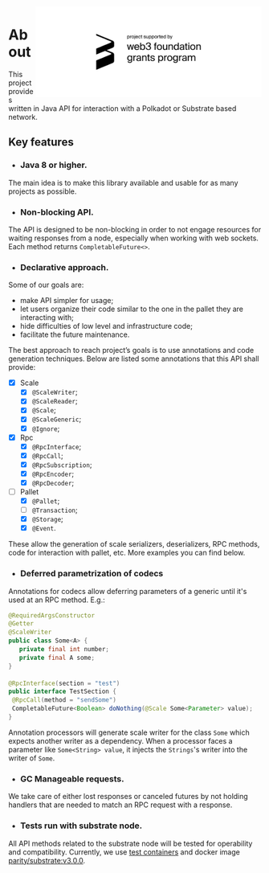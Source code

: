 <a href="https://github.com/w3f/Grants-Program/blob/master/applications/substrate_client_java.md">
  <img align="right" width="450" src="./docs/web3 foundation_grants_badge_black.svg">
</a>

# About
This project provides written in Java API for interaction with a Polkadot or Substrate based network.

## Key features
- ### Java 8 or higher.
The main idea is to make this library available and usable for as many projects as possible.

- ### Non-blocking API.

The API is designed to be non-blocking in order to not engage resources for waiting responses from a node, especially when working with web sockets.
Each method returns `CompletableFuture<>`.

- ### Declarative approach.
Some of our goals are:
- make API simpler for usage;
- let users organize their code similar to the one in the pallet they are interacting with;
- hide difficulties of low level and infrastructure code;
- facilitate the future maintenance.

The best approach to reach project’s goals is to use annotations and code generation techniques. Below are listed some annotations that this API shall provide:
- [x] Scale
    - [x] `@ScaleWriter`;
    - [x] `@ScaleReader`;
    - [x] `@Scale`;
    - [x] `@ScaleGeneric`;
    - [x] `@Ignore`;

- [x] Rpc
    - [x] `@RpcInterface`;
    - [x] `@RpcCall`;
    - [x] `@RpcSubscription`;
    - [x] `@RpcEncoder`;
    - [x] `@RpcDecoder`;

- [ ] Pallet
    - [x] `@Pallet`;
    - [ ] `@Transaction`;
    - [x] `@Storage`;
    - [x] `@Event`.

These allow the generation of scale serializers, deserializers, RPC methods, code for interaction with pallet, etc.
More examples you can find below.

- ### Deferred parametrization of codecs
Annotations for codecs allow deferring parameters of a generic until it's used at an RPC method. E.g.:
 ```java
@RequiredArgsConstructor
@Getter
@ScaleWriter
public class Some<A> {
    private final int number;
    private final A some;
}

@RpcInterface(section = "test")
public interface TestSection {
  @RpcCall(method = "sendSome")
  CompletableFuture<Boolean> doNothing(@Scale Some<Parameter> value);
}
```
Annotation processors will generate scale writer for the class `Some` which expects another writer as a dependency.
When a processor faces a parameter like `Some<String> value`, it injects the `Strings`'s writer into the writer of `Some`.

- ### GC Manageable requests.
We take care of either lost responses or canceled futures by not holding handlers that are needed to match an RPC request with a response.

- ### Tests run with substrate node.
All API methods related to the substrate node will be tested for operability and compatibility.
Currently, we use [test containers](https://www.testcontainers.org/) and docker image [parity/substrate:v3.0.0](https://hub.docker.com/layers/parity/substrate/v3.0.0/images/sha256-1aef07509d757c584320773c476dcb6077578bbf2f5e468ceb413dcf908897f1?context=explore).


